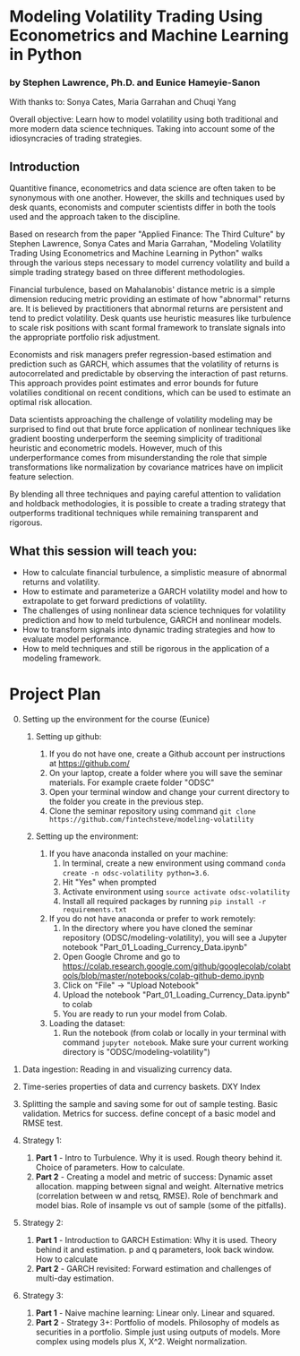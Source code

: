 # Modeling Volatility Trading Using Econometrics and Machine Learning in Python
### by Stephen Lawrence, Ph.D. and Eunice Hameyie-Sanon

With thanks to: Sonya Cates, Maria Garrahan and Chuqi Yang

Overall objective: Learn how to model volatility using both traditional and more modern data science techniques. Taking into account some of the idiosyncracies of trading strategies.

## Introduction
Quantitive finance, econometrics and data science are often taken to be synonymous with one another. However, the skills and techniques used by desk quants, economists and computer scientists differ in both the tools used and the approach taken to the discipline.

Based on research from the paper "Applied Finance: The Third Culture" by Stephen Lawrence, Sonya Cates and Maria Garrahan, "Modeling Volatility Trading Using Econometrics and Machine Learning in Python" walks through the various steps necessary to model currency volatility and build a simple trading strategy based on three different methodologies.

Financial turbulence, based on Mahalanobis' distance metric is a simple dimension reducing metric providing an estimate of how "abnormal" returns are. It is believed by practitioners that abnormal returns are persistent and tend to predict volatility. Desk quants use heuristic measures like turbulence to scale risk positions with scant formal framework to translate signals into the appropriate portfolio risk adjustment.

Economists and risk managers prefer regression-based estimation and prediction such as GARCH, which assumes that the volatility of returns is autocorrelated and predictable by observing the interaction of past returns. This approach provides point estimates and error bounds for future volatilies conditional on recent conditions, which can be used to estimate an optimal risk allocation.

Data scientists approaching the challenge of volatility modeling may be surprised to find out that brute force application of nonlinear techniques like gradient boosting underperform the seeming simplicity of traditional heuristic and econometric models. However, much of this underperformance comes from misunderstanding the role that simple transformations like normalization by covariance matrices have on implicit feature selection.

By blending all three techniques and paying careful attention to validation and holdback methodologies, it is possible to create a trading strategy that outperforms traditional techniques while remaining transparent and rigorous.

## What this session will teach you:
* How to calculate financial turbulence, a simplistic measure of abnormal returns and volatility.
* How to estimate and parameterize a GARCH volatility model and how to extrapolate to get forward predictions of volatility.
* The challenges of using nonlinear data science techniques for volatility prediction and how to meld turbulence, GARCH and nonlinear models.
* How to transform signals into dynamic trading strategies and how to evaluate model performance.
* How to meld techniques and still be rigorous in the application of a modeling framework.

# Project Plan
0. Setting up the environment for the course (Eunice)
   1. Setting up github:
      1. If you do not have one, create a Github account per instructions at <https://github.com/>
      2. On your laptop, create a folder where you will save the seminar materials. For example craete folder "ODSC"
      3. Open your terminal window and change your current directory to the folder you create in the previous step.
      4. Clone the seminar repository using command `git clone https://github.com/fintechsteve/modeling-volatility`

   2. Setting up the environment:
      1. If you have anaconda installed on your machine:
         1. In terminal, create a new environment using command `conda create -n odsc-volatility python=3.6`.
         2. Hit "Yes" when prompted
         3. Activate environment using `source activate odsc-volatility`
         4. Install all required packages by running `pip install -r requirements.txt`
      2. If you do not have anaconda or prefer to work remotely:
         1. In the directory where you have cloned the seminar repository (ODSC/modeling-volatility), you will see a Jupyter notebook "Part_01_Loading_Currency_Data.ipynb"
         2. Open Google Chrome and go to <https://colab.research.google.com/github/googlecolab/colabtools/blob/master/notebooks/colab-github-demo.ipynb>
         3. Click on "File" -> "Upload Notebook"
         4. Upload the notebook "Part_01_Loading_Currency_Data.ipynb" to colab
         5. You are ready to run your model from Colab.
      3. Loading the dataset:
         1. Run the notebook (from colab or locally in your terminal with command `jupyter notebook`. Make sure your current working directory is "ODSC/modeling-volatility")
         
1. Data ingestion: Reading in and visualizing currency data.
2. Time-series properties of data and currency baskets. DXY Index
3. Splitting the sample and saving some for out of sample testing. Basic validation.
   Metrics for success. define concept of a basic model and RMSE test.

4. Strategy 1:
   1. **Part 1** - Intro to Turbulence. Why it is used. Rough theory behind it. Choice of parameters. How to calculate.
   2. **Part 2** - Creating a model and metric of success: Dynamic asset allocation. mapping between signal and weight. Alternative metrics (correlation between w and retsq, RMSE). Role of benchmark and model bias. Role of insample vs out of sample (some of the pitfalls).

5. Strategy 2:
   1. **Part 1** - Introduction to GARCH Estimation: Why it is used. Theory behind it and estimation. p and q parameters, look back window. How to calculate
   2. **Part 2** - GARCH revisited: Forward estimation and challenges of multi-day estimation.

6. Strategy 3:
   1. **Part 1** - Naive machine learning: Linear only. Linear and squared.
   2. **Part 2** - Strategy 3+: Portfolio of models. Philosophy of models as securities in a portfolio. Simple just using outputs of models. More complex using models plus X, X^2. Weight normalization. 

